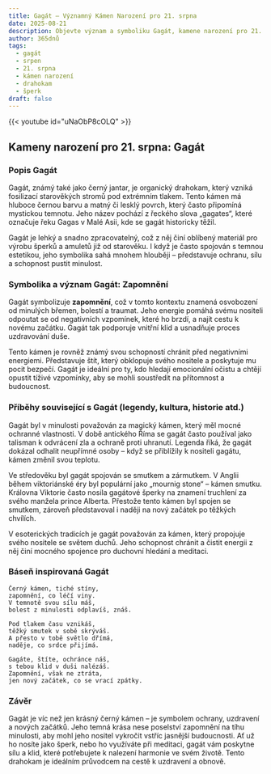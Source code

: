```yaml
---
title: Gagát – Významný Kámen Narození pro 21. srpna
date: 2025-08-21
description: Objevte význam a symboliku Gagát, kamene narození pro 21. srpna, který symbolizuje Zapomnění. Přečtěte si legendy a inspirující příběhy.
author: 365dnů
tags:
  - gagát
  - srpen
  - 21. srpna
  - kámen narození
  - drahokam
  - šperk
draft: false
---
```


{{< youtube id="uNaObP8cOLQ" >}}

## Kameny narození pro 21. srpna: Gagát

### Popis Gagát

Gagát, známý také jako černý jantar, je organický drahokam, který vzniká fosilizací starověkých stromů pod extrémním tlakem. Tento kámen má hluboce černou barvu a matný či lesklý povrch, který často připomíná mystickou temnotu. Jeho název pochází z řeckého slova „gagates“, které označuje řeku Gagas v Malé Asii, kde se gagát historicky těžil.

Gagát je lehký a snadno zpracovatelný, což z něj činí oblíbený materiál pro výrobu šperků a amuletů již od starověku. I když je často spojován s temnou estetikou, jeho symbolika sahá mnohem hlouběji – představuje ochranu, sílu a schopnost pustit minulost.

### Symbolika a význam Gagát: Zapomnění

Gagát symbolizuje **zapomnění**, což v tomto kontextu znamená osvobození od minulých břemen, bolestí a traumat. Jeho energie pomáhá svému nositeli odpoutat se od negativních vzpomínek, které ho brzdí, a najít cestu k novému začátku. Gagát tak podporuje vnitřní klid a usnadňuje proces uzdravování duše.

Tento kámen je rovněž známý svou schopností chránit před negativními energiemi. Představuje štít, který obklopuje svého nositele a poskytuje mu pocit bezpečí. Gagát je ideální pro ty, kdo hledají emocionální očistu a chtějí opustit tíživé vzpomínky, aby se mohli soustředit na přítomnost a budoucnost.

### Příběhy související s Gagát (legendy, kultura, historie atd.)

Gagát byl v minulosti považován za magický kámen, který měl mocné ochranné vlastnosti. V době antického Říma se gagát často používal jako talisman k odvrácení zla a ochraně proti uhranutí. Legenda říká, že gagát dokázal odhalit neupřímné osoby – když se přiblížily k nositeli gagátu, kámen změnil svou teplotu.

Ve středověku byl gagát spojován se smutkem a zármutkem. V Anglii během viktoriánské éry byl populární jako „mournig stone“ – kámen smutku. Královna Viktorie často nosila gagátové šperky na znamení truchlení za svého manžela prince Alberta. Přestože tento kámen byl spojen se smutkem, zároveň představoval i naději na nový začátek po těžkých chvílích.

V esoterických tradicích je gagát považován za kámen, který propojuje svého nositele se světem duchů. Jeho schopnost chránit a čistit energii z něj činí mocného spojence pro duchovní hledání a meditaci.

### Báseň inspirovaná Gagát

```
Černý kámen, tiché stíny,  
zapomnění, co léčí viny.  
V temnotě svou sílu máš,  
bolest z minulosti odplavíš, znáš.

Pod tlakem času vznikáš,  
těžký smutek v sobě skrýváš.  
A přesto v tobě světlo dřímá,  
naděje, co srdce přijímá.

Gagáte, štíte, ochránce náš,  
s tebou klid v duši nalézáš.  
Zapomnění, však ne ztráta,  
jen nový začátek, co se vrací zpátky. 
```

### Závěr

Gagát je víc než jen krásný černý kámen – je symbolem ochrany, uzdravení a nových začátků. Jeho temná krása nese poselství zapomnění na tíhu minulosti, aby mohl jeho nositel vykročit vstříc jasnější budoucnosti. Ať už ho nosíte jako šperk, nebo ho využíváte při meditaci, gagát vám poskytne sílu a klid, které potřebujete k nalezení harmonie ve svém životě. Tento drahokam je ideálním průvodcem na cestě k uzdravení a obnově.